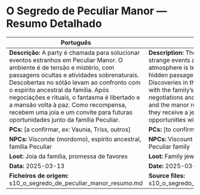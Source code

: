 # O Segredo de Peculiar Manor — Resumo Detalhado

| Português | English |
|-----------|---------|
| **Descrição:** A party é chamada para solucionar eventos estranhos em Peculiar Manor. O ambiente é de tensão e mistério, com passagens ocultas e atividades sobrenaturais. Descobertas no sótão levam ao confronto com o espírito ancestral da família. Após negociações e rituais, o fantasma é libertado e a mansão volta à paz. Como recompensa, recebem uma joia e um convite para futuras oportunidades junto da família Peculiar.<br> | **Description:** The party is summoned to solve strange events at Peculiar Manor. The atmosphere is tense and mysterious, with hidden passages and supernatural activity. Discoveries in the attic lead to a confrontation with the family’s ancestral spirit. After negotiations and rituals, the ghost is set free and the manor returns to peace. As a reward, they receive a jewel and an invitation for future opportunities with the Peculiar family.<br> |
| **PCs:** [a confirmar, ex: Vaunia, Triss, outros] | **PCs:** [to confirm, e.g. Vaunia, Triss, others] |
| **NPCs:** Visconde (mordomo), espírito ancestral, família Peculiar | **NPCs:** Viscount (butler), ancestral spirit, Peculiar family |
| **Loot:** Joia da família, promessa de favores | **Loot:** Family jewel, promise of favors |
| **Data:** 2025-03-13 | **Date:** 2025-03-13 |
| **Ficheiros de origem:** s10_o_segredo_de_peculiar_manor_resumo.md | **Source files:** s10_o_segredo_de_peculiar_manor_resumo.md |
